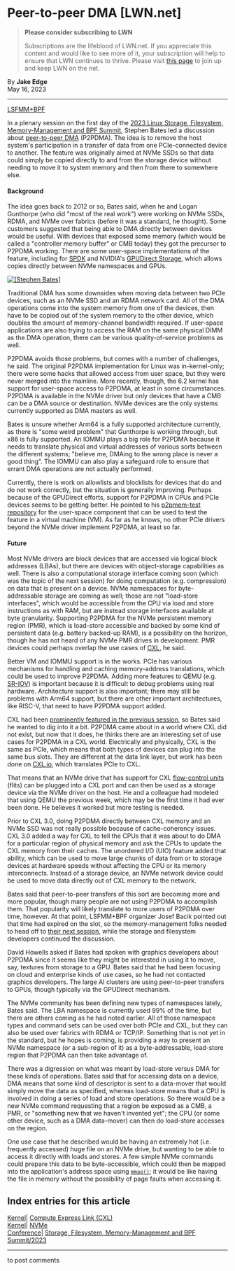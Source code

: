 # Peer-to-peer DMA [LWN.net]

> **Please consider subscribing to LWN**
> 
> Subscriptions are the lifeblood of LWN.net. If you appreciate this content and would like to see more of it, your subscription will help to ensure that LWN continues to thrive. Please visit [this page](/Promo/nst-nag1/subscribe) to join up and keep LWN on the net. 

By **Jake Edge**  
May 16, 2023 

* * *

[LSFMM+BPF](/Articles/lsfmmbpf2023)

In a plenary session on the first day of the [2023 Linux Storage, Filesystem, Memory-Management and BPF Summit](/Articles/lsfmmbpf2023), Stephen Bates led a discussion about [peer-to-peer DMA](/Articles/767281/) (P2PDMA). The idea is to remove the host system's participation in a transfer of data from one PCIe-connected device to another. The feature was originally aimed at NVMe SSDs so that data could simply be copied directly to and from the storage device without needing to move it to system memory and then from there to somewhere else. 

#### Background

The idea goes back to 2012 or so, Bates said, when he and Logan Gunthorpe (who did "most of the real work") were working on NVMe SSDs, RDMA, and NVMe over fabrics (before it was a standard, he thought). Some customers suggested that being able to DMA directly between devices would be useful. With devices that exposed some memory (which would be called a "controller memory buffer" or CMB today) they got the precursor to P2PDMA working. There are some user-space implementations of the feature, including for [SPDK](https://spdk.io/) and NVIDIA's [GPUDirect Storage](https://developer.nvidia.com/blog/gpudirect-storage/), which allows copies directly between NVMe namespaces and GPUs. 

[ ![\[Stephen Bates\]](https://static.lwn.net/images/2023/lsfmb-bates-sm.png) ](/Articles/931947/)

Traditional DMA has some downsides when moving data between two PCIe devices, such as an NVMe SSD and an RDMA network card. All of the DMA operations come into the system memory from one of the devices, then have to be copied out of the system memory to the other device, which doubles the amount of memory-channel bandwidth required. If user-space applications are also trying to access the RAM on the same physical DIMM as the DMA operation, there can be various quality-of-service problems as well. 

P2PDMA avoids those problems, but comes with a number of challenges, he said. The original P2PDMA implementation for Linux was in-kernel-only; there were some hacks that allowed access from user space, but they were never merged into the mainline. More recently, though, the 6.2 kernel has support for user-space access to P2PDMA, at least in some circumstances. P2PDMA is available in the NVMe driver but only devices that have a CMB can be a DMA source or destination. NVMe devices are the only systems currently supported as DMA masters as well. 

Bates is unsure whether Arm64 is a fully supported architecture currently, as there is "some weird problem" that Gunthorpe is working through, but x86 is fully supported. An IOMMU plays a big role for P2PDMA because it needs to translate physical and virtual addresses of various sorts between the different systems; "believe me, DMAing to the wrong place is never a good thing". The IOMMU can also play a safeguard role to ensure that errant DMA operations are not actually performed. 

Currently, there is work on allowlists and blocklists for devices that do and do not work correctly, but the situation is generally improving. Perhaps because of the GPUDirect efforts, support for P2PDMA in CPUs and PCIe devices seems to be getting better. He pointed to his [p2pmem-test repository](https://github.com/sbates130272/p2pmem-test) for the user-space component that can be used to test the feature in a virtual machine (VM). As far as he knows, no other PCIe drivers beyond the NVMe driver implement P2PDMA, at least so far. 

#### Future

Most NVMe drivers are block devices that are accessed via logical block addresses (LBAs), but there are devices with object-storage capabilities as well. There is also a computational storage interface coming soon (which was the topic of the next session) for doing computation (e.g. compression) on data that is present on a device. NVMe namespaces for byte-addressable storage are coming as well; those are not "load-store interfaces", which would be accessible from the CPU via load and store instructions as with RAM, but are instead storage interfaces available at byte granularity. Supporting P2PDMA for the NVMe persistent memory region (PMR), which is load-store accessible and backed by some kind of persistent data (e.g. battery backed-up RAM), is a possibility on the horizon, though he has not heard of any NVMe PMR drives in development. PMR devices could perhaps overlap the use cases of [CXL](https://www.computeexpresslink.org/), he said. 

Better VM and IOMMU support is in the works. PCIe has various mechanisms for handling and caching memory-address translations, which could be used to improve P2PDMA. Adding more features to QEMU (e.g. [SR-IOV](https://en.wikipedia.org/wiki/Single-root_input/output_virtualization)) is important because it is difficult to debug problems using real hardware. Architecture support is also important; there may still be problems with Arm64 support, but there are other important architectures, like RISC-V, that need to have P2PDMA support added. 

CXL had been [prominently featured in the previous session](/Articles/931282/), so Bates said he wanted to dig into it a bit. P2PDMA came about in a world where CXL did not exist, but now that it does, he thinks there are an interesting set of use cases for P2PDMA in a CXL world. Electrically and physically, CXL is the same as PCIe, which means that both types of devices can plug into the same bus slots. They are different at the data link layer, but work has been done on [CXL.io](https://en.wikipedia.org/wiki/Compute_Express_Link#Protocols), which translates PCIe to CXL. 

That means that an NVMe drive that has support for CXL [flow-control units](https://en.wikipedia.org/wiki/Flit_\(computer_networking\)) (flits) can be plugged into a CXL port and can then be used as a storage device via the NVMe driver on the host. He and a colleague had modeled that using QEMU the previous week, which may be the first time it had ever been done. He believes it worked but more testing is needed. 

Prior to CXL 3.0, doing P2PDMA directly between CXL memory and an NVMe SSD was not really possible because of cache-coherency issues. CXL 3.0 added a way for CXL to tell the CPUs that it was about to do DMA for a particular region of physical memory and ask the CPUs to update the CXL memory from their caches. The unordered I/O (UIO) feature added that ability, which can be used to move large chunks of data from or to storage devices at hardware speeds without affecting the CPU or its memory interconnects. Instead of a storage device, an NVMe network device could be used to move data directly out of CXL memory to the network. 

Bates said that peer-to-peer transfers of this sort are becoming more and more popular, though many people are not using P2PDMA to accomplish them. That popularity will likely translate to more users of P2PDMA over time, however. At that point, LSFMM+BPF organizer Josef Bacik pointed out that time had expired on the slot, so the memory-management folks needed to head off to [their next session](/Articles/931406/), while the storage and filesystem developers continued the discussion. 

David Howells asked if Bates had spoken with graphics developers about P2PDMA since it seems like they might be interested in using it to move, say, textures from storage to a GPU. Bates said that he had been focusing on cloud and enterprise kinds of use cases, so he had not contacted graphics developers. The large AI clusters are using peer-to-peer transfers to GPUs, though typically via the GPUDirect mechanism. 

The NVMe community has been defining new types of namespaces lately, Bates said. The LBA namespace is currently used 99% of the time, but there are others coming as he had noted earlier. All of those namespace types and command sets can be used over both PCIe and CXL, but they can also be used over fabrics with RDMA or TCP/IP. Something that is not yet in the standard, but he hopes is coming, is providing a way to present an NVMe namespace (or a sub-region of it) as a byte-addressable, load-store region that P2PDMA can then take advantage of. 

There was a digression on what was meant by load-store versus DMA for these kinds of operations. Bates said that for accessing data on a device, DMA means that some kind of descriptor is sent to a data-mover that would simply move the data as specified, whereas load-store means that a CPU is involved in doing a series of load and store operations. So there would be a new NVMe command requesting that a region be exposed as a CMB, a PMR, or "something new that we haven't invented yet"; the CPU (or some other device, such as a DMA data-mover) can then do load-store accesses on the region. 

One use case that he described would be having an extremely hot (i.e. frequently accessed) huge file on an NVMe drive, but wanting to be able to access it directly with loads and stores. A few simple NVMe commands could prepare this data to be byte-accessible, which could then be mapped into the application's address space using [`mmap()`](https://man7.org/linux/man-pages/man2/mmap.2.html); it would be like having the file in memory without the possibility of page faults when accessing it. 

  
Index entries for this article  
---  
[Kernel](/Kernel/Index)| [Compute Express Link (CXL)](/Kernel/Index#Compute_Express_Link_CXL)  
[Kernel](/Kernel/Index)| [NVMe](/Kernel/Index#NVMe)  
[Conference](/Archives/ConferenceIndex/)| [Storage, Filesystem, Memory-Management and BPF Summit/2023](/Archives/ConferenceIndex/#Storage_Filesystem_Memory-Management_and_BPF_Summit-2023)  
  


* * *

to post comments 
